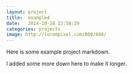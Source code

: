 ```yaml
---
layout: project
title:  example4
date:   2014-10-18 12:58:29
categories: projects
image: http://lorempixel.com/800/600/
---
```


Here is some example project markdown.




















I added some more down here to make it longer.